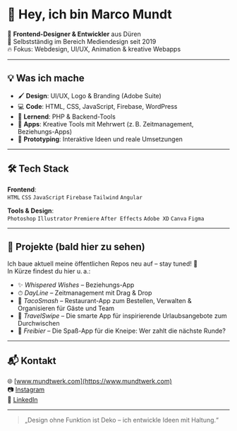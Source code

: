 # 👋 Hey, ich bin Marco Mundt

🎨 **Frontend-Designer & Entwickler** aus Düren  
💼 Selbstständig im Bereich Mediendesign seit 2019  
🔥 Fokus: Webdesign, UI/UX, Animation & kreative Webapps

---

## 💡 Was ich mache

- 🖌️ **Design**: UI/UX, Logo & Branding (Adobe Suite)
- 💻 **Code**: HTML, CSS, JavaScript, Firebase, WordPress
- 🧠 **Lernend**: PHP & Backend-Tools
- 🧩 **Apps**: Kreative Tools mit Mehrwert (z. B. Zeitmanagement, Beziehungs-Apps)
- 🧪 **Prototyping**: Interaktive Ideen und reale Umsetzungen

---

## 🛠️ Tech Stack

**Frontend**:  
`HTML` `CSS` `JavaScript` `Firebase` `Tailwind` `Angular` 

**Tools & Design**:  
`Photoshop` `Illustrator` `Premiere` `After Effects` `Adobe XD` `Canva` `Figma`

---

## 🚀 Projekte (bald hier zu sehen)
Ich baue aktuell meine öffentlichen Repos neu auf – stay tuned! 👀  
In Kürze findest du hier u. a.:
- ✨ _Whispered Wishes_ – Beziehungs-App
- ⏱ _DayLine_ – Zeitmanagement mit Drag & Drop
- 🌮 _TacoSmash_ – Restaurant-App zum Bestellen, Verwalten & Organisieren für Gäste und Team
- 🧳 _TravelSwipe_ – Die smarte App für inspirierende Urlaubsangebote zum Durchwischen
- 🍻 _Freibier_ – Die Spaß-App für die Kneipe: Wer zahlt die nächste Runde?

---

## 📬 Kontakt

🌐 [www.mundtwerk.com](https://www.mundtwerk.com)  
📷 [Instagram](https://instagram.com/marcomundtwerk)  
💼 [LinkedIn](https://linkedin.com/in/marco-m-3059952b4)

---

> „Design ohne Funktion ist Deko – ich entwickle Ideen mit Haltung.“
